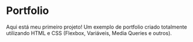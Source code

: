 # Portfolio
Aqui está meu primeiro projeto! Um exemplo de portfolio criado totalmente utilizando HTML e CSS (Flexbox, Variáveis, Media Queries e outros).
